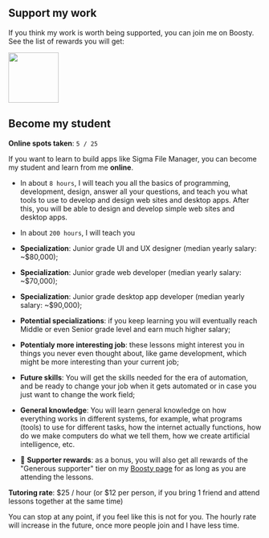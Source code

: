 ## Support my work

If you think my work is worth being supported, you can join me on Boosty. See the list of rewards you will get:

<a href="https://boosty.to/sigma-file-manager">
  <img width="100px" src="https://github.com/aleksey-hoffman/sigma-file-manager/blob/main/.github/media/boosty-button.png">
</a>

## Become my student 

**Online spots taken**: `5 / 25`

If you want to learn to build apps like Sigma File Manager, you can become my student and learn from me **online**. 
- In about `8 hours`, I will teach you all the basics of programming, development, design, answer all your questions, and teach you what tools to use to develop and design web sites and desktop apps. After this, you will be able to design and develop simple web sites and desktop apps.
- In about `200 hours`, I will teach you

- **Specialization**: Junior grade UI and UX designer (median yearly salary: ~$80,000);
- **Specialization**: Junior grade web developer (median yearly salary: ~$70,000);
- **Specialization**: Junior grade desktop app developer (median yearly salary: ~$90,000);
- **Potential specializations**: if you keep learning you will eventually reach Middle or even Senior grade level and earn much higher salary;
- **Potentialy more interesting job**: these lessons might interest you in things you never even thought about, like game development, which might be more interesting than your current job;
- **Future skills**: You will get the skills needed for the era of automation, and be ready to change your job when it gets automated or in case you just want to change the work field;
- **General knowledge**: You will learn general knowledge on how everything works in different systems, for example, what programs (tools) to use for different tasks, how the internet actually functions, how do we make computers do what we tell them, how we create artificial intelligence, etc.
- 🎁 **Supporter rewards**: as a bonus, you will also get all rewards of the "Generous supporter" tier on my [Boosty page](https://boosty.to/sigma-file-manager) for as long as you are attending the lessons.

**Tutoring rate**: $25 / hour (or $12 per person, if you bring 1 friend and attend lessons together at the same time)

You can stop at any point, if you feel like this is not for you.
The hourly rate will increase in the future, once more people join and I have less time.
